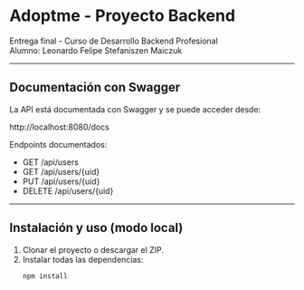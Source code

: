 # Adoptme - Proyecto Backend

Entrega final - Curso de Desarrollo Backend Profesional  
Alumno: Leonardo Felipe Stefaniszen Maiczuk  

---

## Documentación con Swagger
La API está documentada con Swagger y se puede acceder desde:

http://localhost:8080/docs

Endpoints documentados:
- GET /api/users
- GET /api/users/{uid}
- PUT /api/users/{uid}
- DELETE /api/users/{uid}

---

## Instalación y uso (modo local)

1. Clonar el proyecto o descargar el ZIP.
2. Instalar todas las dependencias:
   ```bash
   npm install
